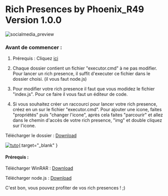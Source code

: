 # Rich Presences by Phoenix_R49 Version 1.0.0
![socialmedia_preview](https://repository-images.githubusercontent.com/469362827/dde82894-44d0-4ada-8d35-912387b0d52f=taget_blank)
### Avant de commencer :
1. Prérequis : Cliquez [ici](https://github.com/phoenixr49/Rich-Presences/blob/main/README.md#pr%C3%A9requis-)

2. Chaque dossier contient un fichier "executor.cmd" à ne pas modifier.
Pour lancer un rich presence, il suffit d'executer ce fichier dans le dossier choisi. (il vous faut node.js)

3. Pour modifier votre rich presence il faut que vous modidez le fichier "index.js".
Pour ce faire il vous faut un éditeur de code.

4. Si vous souhaitez créer un raccourci pour lancer votre rich presence, créez en un sur le fichier "executor.cmd".
Pour ajouter une icone, faites "propriétés" puis "changer l'icone", après cela faites "parcourir" et allez dans le chemin d'accès de votre rich presence, "img" et double cliquez sur l'icone.

Télécharger le dossier : [Download](https://drive.google.com/file/d/1lyG-NescGtyJQbnZCUgGJHeIrz-qgIDP/view)

[![tuto](https://cdn.discordapp.com/attachments/675650763384422401/952573807766425700/Miniature.png)](https://rr1---sn-4g5ednde.c.drive.google.com/videoplayback?expire=1647196861&ei=fQIuYujBPJ-O2LYP2fOx-Ac&ip=2a01:e0a:aca:960:7828:99df:b16e:9cef&cp=QVRJWUJfVVhUQlhPOkhTUGVEZUdhTnM0aTFxYjZ1bXpOMllyOUFnMlRzNXpBQUJTLUZUTWF3S3g&id=14c9d3669343a68f&itag=37&source=webdrive&requiressl=yes&ttl=transient&susc=dr&driveid=1WdBzySg4N-ZrGAPx1GGmyTMXXZlYDO-u&app=explorer&mime=video/mp4&vprv=1&prv=1&dur=55.054&lmt=1647182248767344&subapp=DRIVE_WEB_FILE_VIEWER&txp=0011224&sparams=expire,ei,ip,cp,id,itag,source,requiressl,ttl,susc,driveid,app,mime,vprv,prv,dur,lmt&sig=AOq0QJ8wRAIgCrllTamzNjOnsM2YX8jZOJqiZW2HtY7nXBVUMZC5-UgCIDzHcuqhjoQkeueTvS2MPbptQbl_UEIR_NYC0afC_8e9&cpn=I77OAm4SiEZtnhJq&c=WEB_EMBEDDED_PLAYER&cver=1.20220309.01.01&redirect_counter=1&cm2rm=sn-25gdl7e&fexp=24162928&req_id=239ef0f5b152a3ee&cms_redirect=yes&cmsv=e&mh=mV&mm=34&mn=sn-4g5ednde&ms=ltu&mt=1647182444&mv=m&mvi=1&pl=47&lsparams=mh,mm,mn,ms,mv,mvi,pl&lsig=AG3C_xAwRQIhAIeAQUOYn8fdHVfWH09rNAWBkfHIM-bD0jdIerDiK4FTAiB8Cz-a5HnrITOCzbYZ8ovu0NxZQGCRibUw7lv0UkInwg%3D%3D){:target="_blank" }

#### Prérequis :
Télécharger WinRAR : [Download](https://www.win-rar.com/predownload.html?&L=10)

Télécharger node.js : [Download](https://nodejs.org/)

C'est bon, vous pouvez profiter de vos rich presences ! ;)
